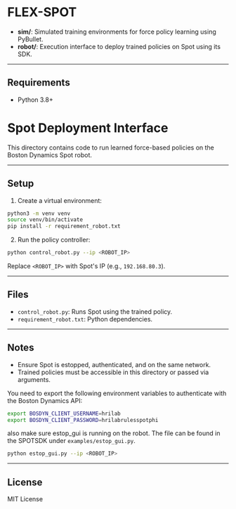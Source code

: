 # FLEX-SPOT

- **sim/**: Simulated training environments for force policy learning using PyBullet.
- **robot/**: Execution interface to deploy trained policies on Spot using its SDK.

---

## Requirements

- Python 3.8+
# Spot Deployment Interface

This directory contains code to run learned force-based policies on the Boston Dynamics Spot robot.

---

## Setup

1. Create a virtual environment:
```bash
python3 -m venv venv
source venv/bin/activate
pip install -r requirement_robot.txt
```

2. Run the policy controller:
```bash
python control_robot.py --ip <ROBOT_IP>
```

Replace `<ROBOT_IP>` with Spot's IP (e.g., `192.168.80.3`).

---

## Files

- `control_robot.py`: Runs Spot using the trained policy.
- `requirement_robot.txt`: Python dependencies.

---

## Notes

- Ensure Spot is estopped, authenticated, and on the same network.
- Trained policies must be accessible in this directory or passed via arguments.

You need to export the following environment variables to authenticate with the Boston Dynamics API:

```bash 
export BOSDYN_CLIENT_USERNAME=hrilab
export BOSDYN_CLIENT_PASSWORD=hrilabrulesspotphi
```
also make sure estop_gui is running on the robot.
The file can be found in the SPOTSDK under `examples/estop_gui.py`.
```bash
python estop_gui.py --ip <ROBOT_IP>
```
---

## License

MIT License
